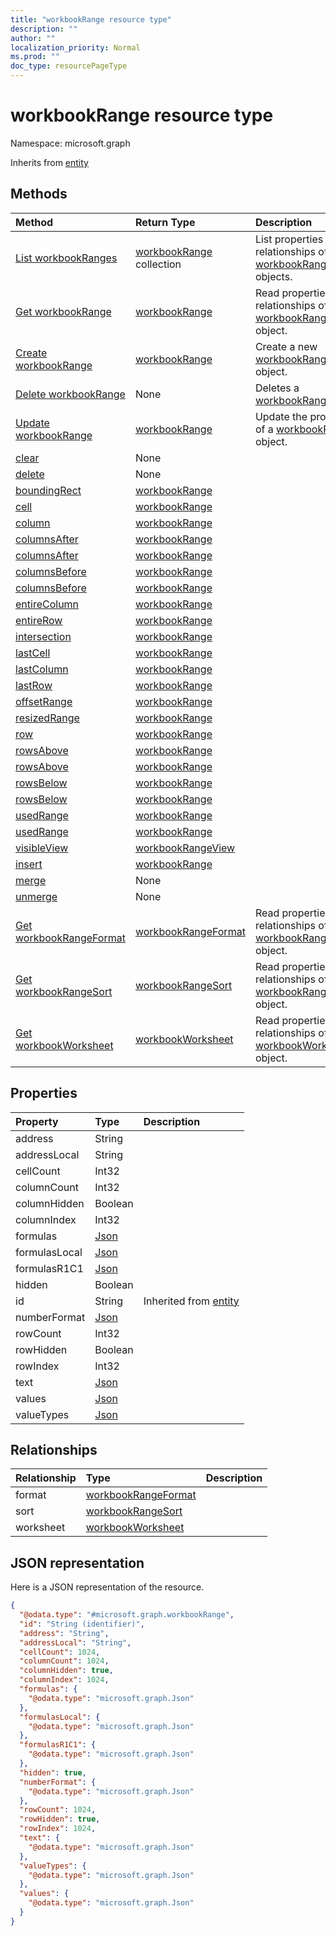 ```yaml
---
title: "workbookRange resource type"
description: ""
author: ""
localization_priority: Normal
ms.prod: ""
doc_type: resourcePageType
---
```


# workbookRange resource type


Namespace: microsoft.graph




Inherits from [entity](../resources/entity.md)

## Methods
|Method|Return Type|Description|
|:---|:---|:---|
|[List workbookRanges](../api/workbookrange-list.md)|[workbookRange](../resources/workbookrange.md) collection|List properties and relationships of the [workbookRange](../resources/workbookrange.md) objects.|
|[Get workbookRange](../api/workbookrange-get.md)|[workbookRange](../resources/workbookrange.md)|Read properties and relationships of the [workbookRange](../resources/workbookrange.md) object.|
|[Create workbookRange](../api/workbookrange-create.md)|[workbookRange](../resources/workbookrange.md)|Create a new [workbookRange](../resources/workbookrange.md) object.|
|[Delete workbookRange](../api/workbookrange-delete.md)|None|Deletes a [workbookRange](../resources/workbookrange.md).|
|[Update workbookRange](../api/workbookrange-update.md)|[workbookRange](../resources/workbookrange.md)|Update the properties of a [workbookRange](../resources/workbookrange.md) object.|
|[clear](../api/workbookrange-clear.md)|None||
|[delete](../api/workbookrange-delete.md)|None||
|[boundingRect](../api/workbookrange-boundingrect.md)|[workbookRange](../resources/workbookrange.md)||
|[cell](../api/workbookrange-cell.md)|[workbookRange](../resources/workbookrange.md)||
|[column](../api/workbookrange-column.md)|[workbookRange](../resources/workbookrange.md)||
|[columnsAfter](../api/workbookrange-columnsafter.md)|[workbookRange](../resources/workbookrange.md)||
|[columnsAfter](../api/workbookrange-columnsafter.md)|[workbookRange](../resources/workbookrange.md)||
|[columnsBefore](../api/workbookrange-columnsbefore.md)|[workbookRange](../resources/workbookrange.md)||
|[columnsBefore](../api/workbookrange-columnsbefore.md)|[workbookRange](../resources/workbookrange.md)||
|[entireColumn](../api/workbookrange-entirecolumn.md)|[workbookRange](../resources/workbookrange.md)||
|[entireRow](../api/workbookrange-entirerow.md)|[workbookRange](../resources/workbookrange.md)||
|[intersection](../api/workbookrange-intersection.md)|[workbookRange](../resources/workbookrange.md)||
|[lastCell](../api/workbookrange-lastcell.md)|[workbookRange](../resources/workbookrange.md)||
|[lastColumn](../api/workbookrange-lastcolumn.md)|[workbookRange](../resources/workbookrange.md)||
|[lastRow](../api/workbookrange-lastrow.md)|[workbookRange](../resources/workbookrange.md)||
|[offsetRange](../api/workbookrange-offsetrange.md)|[workbookRange](../resources/workbookrange.md)||
|[resizedRange](../api/workbookrange-resizedrange.md)|[workbookRange](../resources/workbookrange.md)||
|[row](../api/workbookrange-row.md)|[workbookRange](../resources/workbookrange.md)||
|[rowsAbove](../api/workbookrange-rowsabove.md)|[workbookRange](../resources/workbookrange.md)||
|[rowsAbove](../api/workbookrange-rowsabove.md)|[workbookRange](../resources/workbookrange.md)||
|[rowsBelow](../api/workbookrange-rowsbelow.md)|[workbookRange](../resources/workbookrange.md)||
|[rowsBelow](../api/workbookrange-rowsbelow.md)|[workbookRange](../resources/workbookrange.md)||
|[usedRange](../api/workbookrange-usedrange.md)|[workbookRange](../resources/workbookrange.md)||
|[usedRange](../api/workbookrange-usedrange.md)|[workbookRange](../resources/workbookrange.md)||
|[visibleView](../api/workbookrange-visibleview.md)|[workbookRangeView](../resources/workbookrangeview.md)||
|[insert](../api/workbookrange-insert.md)|[workbookRange](../resources/workbookrange.md)||
|[merge](../api/workbookrange-merge.md)|None||
|[unmerge](../api/workbookrange-unmerge.md)|None||
|[Get workbookRangeFormat](../api/workbookrangeformat-get.md)|[workbookRangeFormat](../resources/workbookrangeformat.md)|Read properties and relationships of the [workbookRangeFormat](../resources/workbookrangeformat.md) object.|
|[Get workbookRangeSort](../api/workbookrangesort-get.md)|[workbookRangeSort](../resources/workbookrangesort.md)|Read properties and relationships of the [workbookRangeSort](../resources/workbookrangesort.md) object.|
|[Get workbookWorksheet](../api/workbookworksheet-get.md)|[workbookWorksheet](../resources/workbookworksheet.md)|Read properties and relationships of the [workbookWorksheet](../resources/workbookworksheet.md) object.|

## Properties
|Property|Type|Description|
|:---|:---|:---|
|address|String||
|addressLocal|String||
|cellCount|Int32||
|columnCount|Int32||
|columnHidden|Boolean||
|columnIndex|Int32||
|formulas|[Json](../resources/json.md)||
|formulasLocal|[Json](../resources/json.md)||
|formulasR1C1|[Json](../resources/json.md)||
|hidden|Boolean||
|id|String| Inherited from [entity](../resources/entity.md)|
|numberFormat|[Json](../resources/json.md)||
|rowCount|Int32||
|rowHidden|Boolean||
|rowIndex|Int32||
|text|[Json](../resources/json.md)||
|values|[Json](../resources/json.md)||
|valueTypes|[Json](../resources/json.md)||

## Relationships
|Relationship|Type|Description|
|:---|:---|:---|
|format|[workbookRangeFormat](../resources/workbookrangeformat.md)||
|sort|[workbookRangeSort](../resources/workbookrangesort.md)||
|worksheet|[workbookWorksheet](../resources/workbookworksheet.md)||

## JSON representation
Here is a JSON representation of the resource.
<!-- {
  "blockType": "resource",
  "keyProperty": "id",
  "@odata.type": "microsoft.graph.workbookRange",
  "baseType": "microsoft.graph.entity",
  "openType": false
}
-->
``` json
{
  "@odata.type": "#microsoft.graph.workbookRange",
  "id": "String (identifier)",
  "address": "String",
  "addressLocal": "String",
  "cellCount": 1024,
  "columnCount": 1024,
  "columnHidden": true,
  "columnIndex": 1024,
  "formulas": {
    "@odata.type": "microsoft.graph.Json"
  },
  "formulasLocal": {
    "@odata.type": "microsoft.graph.Json"
  },
  "formulasR1C1": {
    "@odata.type": "microsoft.graph.Json"
  },
  "hidden": true,
  "numberFormat": {
    "@odata.type": "microsoft.graph.Json"
  },
  "rowCount": 1024,
  "rowHidden": true,
  "rowIndex": 1024,
  "text": {
    "@odata.type": "microsoft.graph.Json"
  },
  "valueTypes": {
    "@odata.type": "microsoft.graph.Json"
  },
  "values": {
    "@odata.type": "microsoft.graph.Json"
  }
}
```

